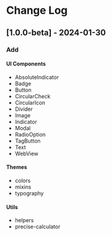 # Change Log

## [1.0.0-beta] - 2024-01-30
### Add
#### UI Components
- AbsoluteIndicator
- Badge
- Button
- CircularCheck
- CircularIcon
- Divider
- Image
- Indicator
- Modal
- RadioOption
- TagButton
- Text
- WebView

#### Themes
- colors
- mixins
- typography

#### Utils
- helpers
- precise-calculator